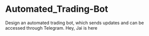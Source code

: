 # Automated_Trading-Bot
Design an automated trading bot, which sends updates and can be accessed through Telegram.
Hey, Jai is here
